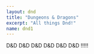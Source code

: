 ```yaml
---
layout: dnd
title: "Dungeons & Dragons"
excerpt: "All things Dnd!"
name: dnd1
---
```


D&D D&D D&D D&D D&D D&D !!!!!
